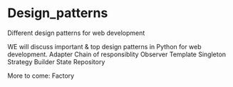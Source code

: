 # Design_patterns
Different design patterns for web development

WE will discuss important & top design patterns in Python for web development. 
Adapter
Chain of responsiblity
Observer
Template
Singleton
Strategy
Builder
State
Repository

More to come:
Factory 
